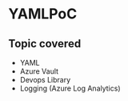 # YAMLPoC

## Topic covered
 
- YAML
- Azure Vault
- Devops Library
- Logging (Azure Log Analytics)
